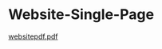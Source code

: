 # Website-Single-Page

[websitepdf.pdf](https://github.com/ashwini524/Website-Single-Page/files/11155854/websitepdf.pdf)
